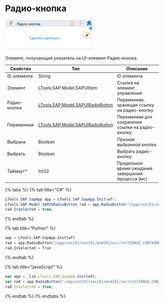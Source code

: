 # Радио-кнопка

![](<../../../.gitbook/assets/image (49).png>)

Элемент, получающий указатель на UI-элемент Радио-кнопка.

| Свойство     | Тип                                                                | Описание                                           |
| ------------ | ------------------------------------------------------------------ | -------------------------------------------------- |
| ID элемента  | String                                                             | ID элемента                                        |
| Элемент      | LTools.SAP.Model.SAPUIItem                                         | Ссылка на элемент управления                       |
| Радио-кнопка | [LTools.SAP.Model.SAPUIRadioButton](datatypes/sapuiradiobutton.md) | Переменная, хранящая ссылку на радио-кнопку        |
| Переменная   | [LTools.SAP.Model.SAPUIRadioButton](datatypes/sapuiradiobutton.md) | Переменная для сохранения ссылки на радио-кнопку   |
| Выбрана      | Boolean                                                            | Признак выбранной кнопки                           |
| Выбрать      | Boolean                                                            | Выбрать радио-кнопку                               |
| Таймаут\*    | Int32                                                              | Предельное время ожидания завершения процесса (мс) |

{% tabs %}
{% tab title="C#" %}
```csharp
LTools.SAP.SapApp app = LTools.SAP.SapApp.Init(wf);
LTools.SAP.Model.SAPUIRadioButton rad = app.RadioButton("/app/con[0]/ses[0]/wnd[0]/usr/cntlIMAGE_CONTAINER/shellcont/shell/shellcont[0]/shell");
rad.IsSelected = true;
```
{% endtab %}

{% tab title="Python" %}
```python
app = LTools.SAP.SapApp.Init(wf)
rad = app.RadioButton("/app/con[0]/ses[0]/wnd[0]/usr/cntlIMAGE_CONTAINER/shellcont/shell/shellcont[0]/shell")
rad.IsSelected = True
```
{% endtab %}

{% tab title="JavaScript" %}
```javascript
var app = _lib.LTools.SAP.SapApp.Init(wf);		
var rad = app.RadioButton("/app/con[0]/ses[0]/wnd[0]/usr/cntlIMAGE_CONTAINER/shellcont/shell/shellcont[0]/shell");
rad.IsSelected = true;
```
{% endtab %}
{% endtabs %}
